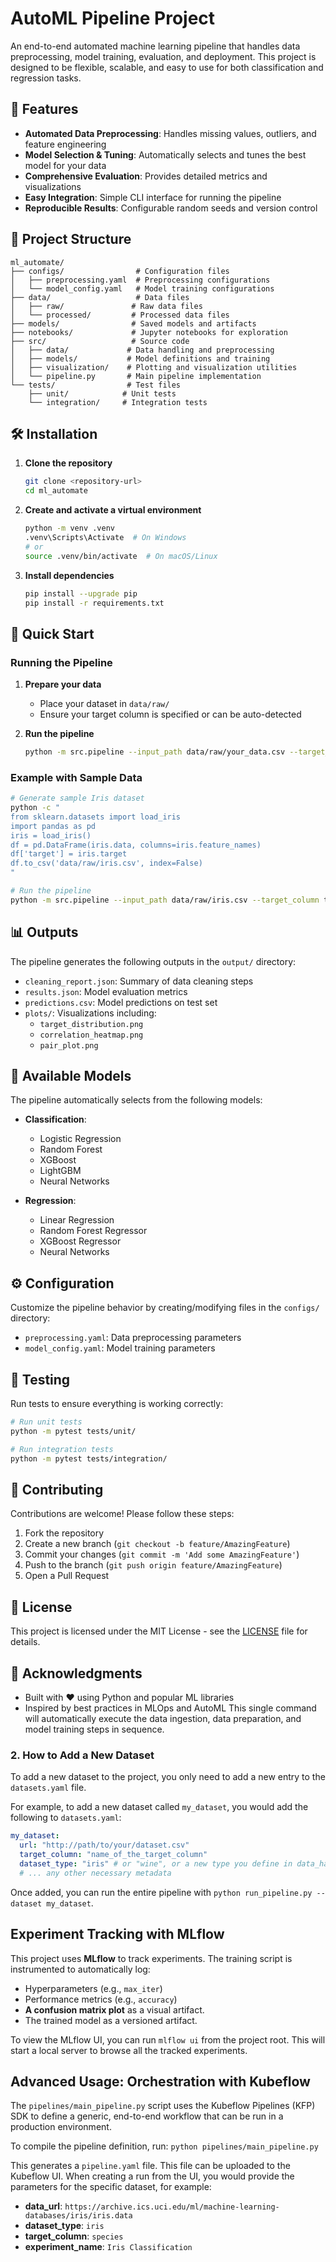 # AutoML Pipeline Project

An end-to-end automated machine learning pipeline that handles data preprocessing, model training, evaluation, and deployment. This project is designed to be flexible, scalable, and easy to use for both classification and regression tasks.

## 🚀 Features

- **Automated Data Preprocessing**: Handles missing values, outliers, and feature engineering
- **Model Selection & Tuning**: Automatically selects and tunes the best model for your data
- **Comprehensive Evaluation**: Provides detailed metrics and visualizations
- **Easy Integration**: Simple CLI interface for running the pipeline
- **Reproducible Results**: Configurable random seeds and version control

## 📁 Project Structure

```
ml_automate/
├── configs/                # Configuration files
│   ├── preprocessing.yaml  # Preprocessing configurations
│   └── model_config.yaml   # Model training configurations
├── data/                   # Data files
│   ├── raw/               # Raw data files
│   └── processed/         # Processed data files
├── models/                # Saved models and artifacts
├── notebooks/             # Jupyter notebooks for exploration
├── src/                   # Source code
│   ├── data/             # Data handling and preprocessing
│   ├── models/           # Model definitions and training
│   ├── visualization/    # Plotting and visualization utilities
│   └── pipeline.py       # Main pipeline implementation
└── tests/                # Test files
    ├── unit/            # Unit tests
    └── integration/     # Integration tests
```

## 🛠️ Installation

1. **Clone the repository**
   ```bash
   git clone <repository-url>
   cd ml_automate
   ```

2. **Create and activate a virtual environment**
   ```bash
   python -m venv .venv
   .venv\Scripts\Activate  # On Windows
   # or
   source .venv/bin/activate  # On macOS/Linux
   ```

3. **Install dependencies**
   ```bash
   pip install --upgrade pip
   pip install -r requirements.txt
   ```

## 🚀 Quick Start

### Running the Pipeline

1. **Prepare your data**
   - Place your dataset in `data/raw/`
   - Ensure your target column is specified or can be auto-detected

2. **Run the pipeline**
   ```bash
   python -m src.pipeline --input_path data/raw/your_data.csv --target_column target
   ```

### Example with Sample Data

```bash
# Generate sample Iris dataset
python -c "
from sklearn.datasets import load_iris
import pandas as pd
iris = load_iris()
df = pd.DataFrame(iris.data, columns=iris.feature_names)
df['target'] = iris.target
df.to_csv('data/raw/iris.csv', index=False)
"

# Run the pipeline
python -m src.pipeline --input_path data/raw/iris.csv --target_column target
```

## 📊 Outputs

The pipeline generates the following outputs in the `output/` directory:

- `cleaning_report.json`: Summary of data cleaning steps
- `results.json`: Model evaluation metrics
- `predictions.csv`: Model predictions on test set
- `plots/`: Visualizations including:
  - `target_distribution.png`
  - `correlation_heatmap.png`
  - `pair_plot.png`

## 🤖 Available Models

The pipeline automatically selects from the following models:

- **Classification**:
  - Logistic Regression
  - Random Forest
  - XGBoost
  - LightGBM
  - Neural Networks

- **Regression**:
  - Linear Regression
  - Random Forest Regressor
  - XGBoost Regressor
  - Neural Networks

## ⚙️ Configuration

Customize the pipeline behavior by creating/modifying files in the `configs/` directory:

- `preprocessing.yaml`: Data preprocessing parameters
- `model_config.yaml`: Model training parameters

## 🧪 Testing

Run tests to ensure everything is working correctly:

```bash
# Run unit tests
python -m pytest tests/unit/

# Run integration tests
python -m pytest tests/integration/
```

## 🤝 Contributing

Contributions are welcome! Please follow these steps:

1. Fork the repository
2. Create a new branch (`git checkout -b feature/AmazingFeature`)
3. Commit your changes (`git commit -m 'Add some AmazingFeature'`)
4. Push to the branch (`git push origin feature/AmazingFeature`)
5. Open a Pull Request

## 📄 License

This project is licensed under the MIT License - see the [LICENSE](LICENSE) file for details.

## 🙏 Acknowledgments

- Built with ❤️ using Python and popular ML libraries
- Inspired by best practices in MLOps and AutoML
This single command will automatically execute the data ingestion, data preparation, and model training steps in sequence.

### 2. How to Add a New Dataset

To add a new dataset to the project, you only need to add a new entry to the `datasets.yaml` file.

For example, to add a new dataset called `my_dataset`, you would add the following to `datasets.yaml`:
```yaml
my_dataset:
  url: "http://path/to/your/dataset.csv"
  target_column: "name_of_the_target_column"
  dataset_type: "iris" # or "wine", or a new type you define in data_handling.py
  # ... any other necessary metadata
```
Once added, you can run the entire pipeline with `python run_pipeline.py --dataset my_dataset`.

## Experiment Tracking with MLflow

This project uses **MLflow** to track experiments. The training script is instrumented to automatically log:
-   Hyperparameters (e.g., `max_iter`)
-   Performance metrics (e.g., `accuracy`)
-   **A confusion matrix plot** as a visual artifact.
-   The trained model as a versioned artifact.

To view the MLflow UI, you can run `mlflow ui` from the project root. This will start a local server to browse all the tracked experiments.

## Advanced Usage: Orchestration with Kubeflow

The `pipelines/main_pipeline.py` script uses the Kubeflow Pipelines (KFP) SDK to define a generic, end-to-end workflow that can be run in a production environment.

To compile the pipeline definition, run:
`python pipelines/main_pipeline.py`

This generates a `pipeline.yaml` file. This file can be uploaded to the Kubeflow UI. When creating a run from the UI, you would provide the parameters for the specific dataset, for example:
- **data_url**: `https://archive.ics.uci.edu/ml/machine-learning-databases/iris/iris.data`
- **dataset_type**: `iris`
- **target_column**: `species`
- **experiment_name**: `Iris Classification`
